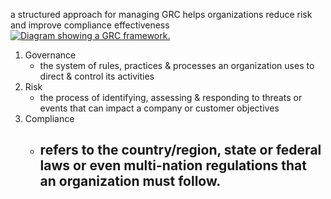 a structured approach for managing GRC helps organizations reduce risk and improve compliance effectiveness
[![Diagram showing a GRC framework.](https://learn.microsoft.com/en-us/training/wwl-sci/describe-security-concepts-methodologies/media/grc-framework-v3-inline.png)](https://learn.microsoft.com/en-us/training/wwl-sci/describe-security-concepts-methodologies/media/grc-framework-v3-expanded.png#lightbox)
1. Governance
	- the system of rules, practices & processes an organization uses to direct & control its activities
2. Risk
	- the process of identifying, assessing & responding to threats or events that can impact a company or customer objectives
3. Compliance
	- refers to the country/region, state or federal laws or even multi-nation regulations that an organization must follow.
		- 